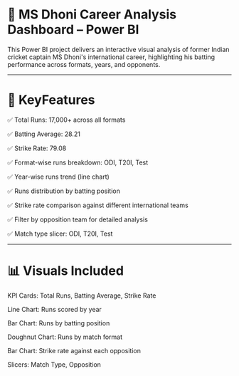 # 🏏 **MS Dhoni Career Analysis Dashboard – Power BI**
This Power BI project delivers an interactive visual analysis of former Indian cricket captain MS Dhoni's international career, highlighting his batting performance across formats, years, and opponents.

---

# 📌 **KeyFeatures**
✅ Total Runs: 17,000+ across all formats

✅ Batting Average: 28.21

✅ Strike Rate: 79.08

✅ Format-wise runs breakdown: ODI, T20I, Test

✅ Year-wise runs trend (line chart)

✅ Runs distribution by batting position

✅ Strike rate comparison against different international teams

✅ Filter by opposition team for detailed analysis

✅ Match type slicer: ODI, T20I, Test

---

# 📊 **Visuals Included**

KPI Cards: Total Runs, Batting Average, Strike Rate

Line Chart: Runs scored by year

Bar Chart: Runs by batting position

Doughnut Chart: Runs by match format

Bar Chart: Strike rate against each opposition

Slicers: Match Type, Opposition
